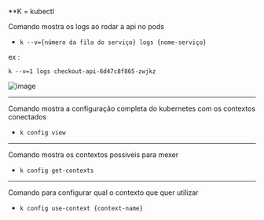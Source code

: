 **K = kubectl


Comando mostra os logs ao rodar a api no pods
- ```k --v={número da fila do serviço} logs {nome-serviço}```

ex :
    
    k --v=1 logs checkout-api-6d47c8f865-zwjkz

![image](https://user-images.githubusercontent.com/95287311/198115578-15b2dbec-0714-4d49-a391-34ffecb9180c.png)

---


Comando mostra a configuração completa do kubernetes com os contextos conectados
- ```k config view```
---

Comando mostra os contextos possiveis para mexer
- ```k config get-contexts```

---

Comando para configurar qual o contexto que quer utilizar
- ```k config use-context {context-name}```